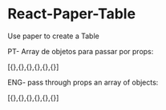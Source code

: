 # React-Paper-Table
Use paper to create a Table

PT- Array de objetos para passar por props:

[{},{},{},{},{},{}]

ENG- pass through props an array of objects:

[{},{},{},{},{},{}]
